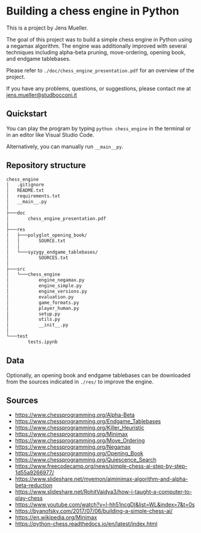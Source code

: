 # Building a chess engine in Python

This is a project by Jens Mueller.

The goal of this project was to build a simple chess engine in Python using a negamax algorithm.
The engine was additionally improved with several techniques including alpha-beta pruning, move-ordering, opening book, and endgame tablebases.

Please refer to ```./doc/chess_engine_presentation.pdf``` for an overview of the project.

If you have any problems, questions, or suggestions, please contact me at jens.mueller@studbocconi.it


## Quickstart

You can play the program by typing ```python chess_engine``` in the terminal or in an editor like Visual Studio Code.

Alternatively, you can manually run ```__main__py```.



## Repository structure

```bash
chess_engine
│   .gitignore
│   README.txt
│   requirements.txt
│   __main__.py
│
├───doc
│       chess_engine_presentation.pdf
│
├───res
│   ├───polyglot_opening_book/
│   │       SOURCE.txt
│   │
│   └───syzygy_endgame_tablebases/
│           SOURCES.txt
│
├───src
│   └───chess_engine
│           engine_negamax.py
│           engine_simple.py
│           engine_versions.py
│           evaluation.py
│           game_formats.py
│           player_human.py
│           setup.py
│           utils.py
│           __init__.py
│
└───test
        tests.ipynb
```

## Data

Optionally, an opening book and endgame tablebases can be downloaded from the sources indicated in ```./res/``` to improve the engine.

## Sources

- https://www.chessprogramming.org/Alpha-Beta
- https://www.chessprogramming.org/Endgame_Tablebases
- https://www.chessprogramming.org/Killer_Heuristic
- https://www.chessprogramming.org/Minimax
- https://www.chessprogramming.org/Move_Ordering
- https://www.chessprogramming.org/Negamax
- https://www.chessprogramming.org/Opening_Book
- https://www.chessprogramming.org/Quiescence_Search
- https://www.freecodecamp.org/news/simple-chess-ai-step-by-step-1d55a9266977/
- https://www.slideshare.net/myemon/aiminimax-algorithm-and-alpha-beta-reduction
- https://www.slideshare.net/RohitVaidya3/how-i-taught-a-computer-to-play-chess
- https://www.youtube.com/watch?v=l-hh51ncgDI&list=WL&index=7&t=0s
- https://byanofsky.com/2017/07/06/building-a-simple-chess-ai/
- https://en.wikipedia.org/Minimax
- https://python-chess.readthedocs.io/en/latest/index.html
